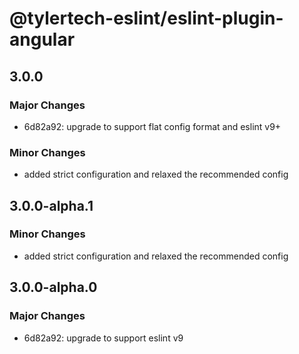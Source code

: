 # @tylertech-eslint/eslint-plugin-angular

## 3.0.0

### Major Changes

- 6d82a92: upgrade to support flat config format and eslint v9+

### Minor Changes

- added strict configuration and relaxed the recommended config

## 3.0.0-alpha.1

### Minor Changes

- added strict configuration and relaxed the recommended config

## 3.0.0-alpha.0

### Major Changes

- 6d82a92: upgrade to support eslint v9
